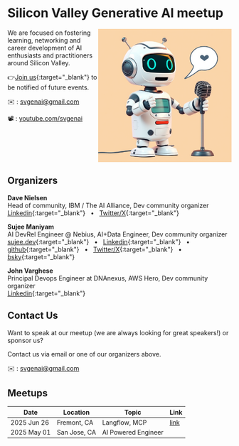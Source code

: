 # Silicon Valley Generative AI meetup

<img src="images/logo-1.png" width="300" alt="SV GenAI Logo" align="right"/>

We are focused on fostering learning, networking and career development of AI enthusiasts and practitioners around Silicon Valley.

👉[Join us](https://lu.ma/svgenai){:target="_blank"} to be notified of future events.

✉️ : svgenai@gmail.com

📽️ : [youtube.com/svgenai](https://www.youtube.com/@svgenai)

<br clear="all">

## Organizers

**Dave Nielsen**<br>
Head of community, IBM / The AI Alliance, Dev community organizer<br>
[Linkedin](https://www.linkedin.com/in/dnielsen/){:target="_blank"} &nbsp; •  &nbsp; [Twitter/X](https://x.com/davenielsen){:target="_blank"}

**Sujee Maniyam**<br>
AI DevRel Engineer @ Nebius,  AI+Data Engineer, Dev community organizer<br>
[sujee.dev](https://sujee.dev/){:target="_blank"} &nbsp; •  &nbsp; [Linkedin](https://www.linkedin.com/in/sujeemaniyam/){:target="_blank"} &nbsp; •  &nbsp; [github](https://github.com/sujee/){:target="_blank"} &nbsp; •  &nbsp; [Twitter/X](https://x.com/sujee_dev/){:target="_blank"} &nbsp; •  &nbsp; [bsky](https://bsky.app/profile/sujee.dev){:target="_blank"}

**John Varghese**<br>
Principal Devops Engineer at DNAnexus, AWS Hero,  Dev community organizer<br>
[Linkedin](https://www.linkedin.com/in/jvaws/){:target="_blank"}

## Contact Us

Want to speak at our meetup (we are always looking for great speakers!) or sponsor us?

Contact us via email  or one of our organizers above.

✉️ : svgenai@gmail.com


## Meetups



| Date       | Location   | Topic | Link |
|------------|------------|-------|------|
|  2025 Jun 26          |    Fremont, CA        |  Langflow, MCP      |   [link](meetups/2025-06-26.md)   |
|  2025 May 01          |    San Jose, CA        |  AI Powered Engineer      |      |



